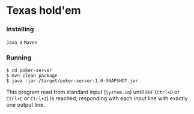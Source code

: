 # Texas hold'em

### Installing

`Java 8`
`Maven`

### Running

```
$ cd poker-server
$ mvn clean package
$ java -jar /target/poker-server-1.0-SNAPSHOT.jar
```

This program read from standard input (`System.in`) until `EOF` (`Ctrl+D` or `Ctrl+C` or `Ctrl+Z`) is reached, responding with each input line with exactly one output line.
